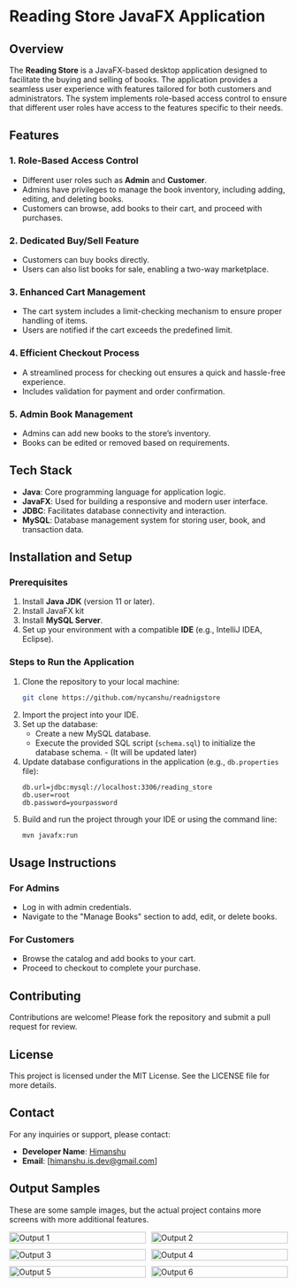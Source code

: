 # Reading Store JavaFX Application

## Overview
The **Reading Store** is a JavaFX-based desktop application designed to facilitate the buying and selling of books. The application provides a seamless user experience with features tailored for both customers and administrators. The system implements role-based access control to ensure that different user roles have access to the features specific to their needs.

## Features

### 1. Role-Based Access Control
- Different user roles such as **Admin** and **Customer**.
- Admins have privileges to manage the book inventory, including adding, editing, and deleting books.
- Customers can browse, add books to their cart, and proceed with purchases.

### 2. Dedicated Buy/Sell Feature
- Customers can buy books directly.
- Users can also list books for sale, enabling a two-way marketplace.

### 3. Enhanced Cart Management
- The cart system includes a limit-checking mechanism to ensure proper handling of items.
- Users are notified if the cart exceeds the predefined limit.

### 4. Efficient Checkout Process
- A streamlined process for checking out ensures a quick and hassle-free experience.
- Includes validation for payment and order confirmation.

### 5. Admin Book Management
- Admins can add new books to the store’s inventory.
- Books can be edited or removed based on requirements.

## Tech Stack

- **Java**: Core programming language for application logic.
- **JavaFX**: Used for building a responsive and modern user interface.
- **JDBC**: Facilitates database connectivity and interaction.
- **MySQL**: Database management system for storing user, book, and transaction data.

## Installation and Setup

### Prerequisites
1. Install **Java JDK** (version 11 or later).
2. Install JavaFX kit
3. Install **MySQL Server**.
4. Set up your environment with a compatible **IDE** (e.g., IntelliJ IDEA, Eclipse).

### Steps to Run the Application
1. Clone the repository to your local machine:
   ```bash
   git clone https://github.com/nycanshu/readnigstore
   ```
2. Import the project into your IDE.
3. Set up the database:
   - Create a new MySQL database.
   - Execute the provided SQL script (`schema.sql`) to initialize the database schema. - (It will be updated later)
4. Update database configurations in the application (e.g., `db.properties` file):
   ```properties
   db.url=jdbc:mysql://localhost:3306/reading_store
   db.user=root
   db.password=yourpassword
   ```
5. Build and run the project through your IDE or using the command line:
   ```bash
   mvn javafx:run
   ```

## Usage Instructions

### For Admins
- Log in with admin credentials.
- Navigate to the "Manage Books" section to add, edit, or delete books.

### For Customers
- Browse the catalog and add books to your cart.
- Proceed to checkout to complete your purchase.

## Contributing
Contributions are welcome! Please fork the repository and submit a pull request for review.

## License
This project is licensed under the MIT License. See the LICENSE file for more details.

## Contact
For any inquiries or support, please contact:
- **Developer Name**: [Himanshu](https://www.linkedin.com/in/okay-anshu/)
- **Email**: [himanshu.is.dev@gmail.com]

## Output Samples
These are some sample images, but the actual project contains more screens with more additional features. 

<div style="display: grid; grid-template-columns: repeat(2, 1fr); gap: 10px;">
  <img src="https://github.com/user-attachments/assets/30ec9741-89db-4e56-99a6-85f2c48032b9" alt="Output 1" style="width: 100%;"/>
  <img src="https://github.com/user-attachments/assets/9b3c2f25-e0bd-40a8-b05a-3dbe77bd6048" alt="Output 2" style="width: 100%;"/>
  <img src="https://github.com/user-attachments/assets/36939478-2b88-4707-bd15-0d1556ab7491" alt="Output 3" style="width: 100%;"/>
  <img src="https://github.com/user-attachments/assets/e52ddcde-44c7-4ee3-bcb6-5bf917c265fa" alt="Output 4" style="width: 100%;"/>
  <img src="https://github.com/user-attachments/assets/ea1cce1c-8002-4037-9b1f-1fda175dca01" alt="Output 5" style="width: 100%;"/>
  <img src="https://github.com/user-attachments/assets/511fd5c9-c344-40b4-bd5a-85e5875eb96c" alt="Output 6" style="width: 100%;"/>
</div>


